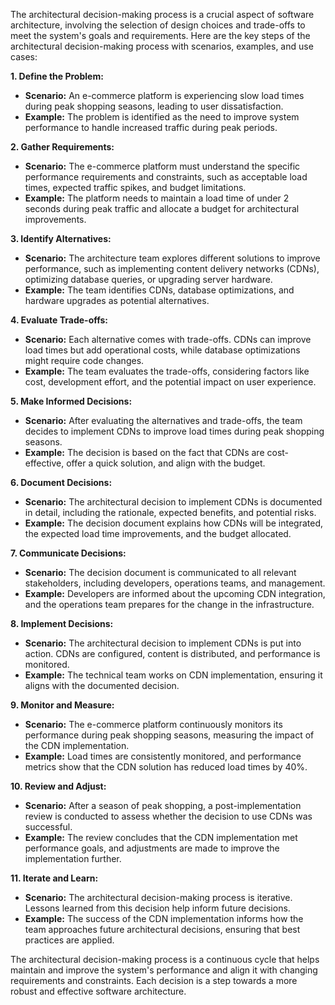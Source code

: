 The architectural decision-making process is a crucial aspect of software architecture, involving the selection of design choices and trade-offs to meet the system's goals and requirements. Here are the key steps of the architectural decision-making process with scenarios, examples, and use cases:

**1. Define the Problem:**

- **Scenario:** An e-commerce platform is experiencing slow load times during peak shopping seasons, leading to user dissatisfaction.
- **Example:** The problem is identified as the need to improve system performance to handle increased traffic during peak periods.

**2. Gather Requirements:**

- **Scenario:** The e-commerce platform must understand the specific performance requirements and constraints, such as acceptable load times, expected traffic spikes, and budget limitations.
- **Example:** The platform needs to maintain a load time of under 2 seconds during peak traffic and allocate a budget for architectural improvements.

**3. Identify Alternatives:**

- **Scenario:** The architecture team explores different solutions to improve performance, such as implementing content delivery networks (CDNs), optimizing database queries, or upgrading server hardware.
- **Example:** The team identifies CDNs, database optimizations, and hardware upgrades as potential alternatives.

**4. Evaluate Trade-offs:**

- **Scenario:** Each alternative comes with trade-offs. CDNs can improve load times but add operational costs, while database optimizations might require code changes.
- **Example:** The team evaluates the trade-offs, considering factors like cost, development effort, and the potential impact on user experience.

**5. Make Informed Decisions:**

- **Scenario:** After evaluating the alternatives and trade-offs, the team decides to implement CDNs to improve load times during peak shopping seasons.
- **Example:** The decision is based on the fact that CDNs are cost-effective, offer a quick solution, and align with the budget.

**6. Document Decisions:**

- **Scenario:** The architectural decision to implement CDNs is documented in detail, including the rationale, expected benefits, and potential risks.
- **Example:** The decision document explains how CDNs will be integrated, the expected load time improvements, and the budget allocated.

**7. Communicate Decisions:**

- **Scenario:** The decision document is communicated to all relevant stakeholders, including developers, operations teams, and management.
- **Example:** Developers are informed about the upcoming CDN integration, and the operations team prepares for the change in the infrastructure.

**8. Implement Decisions:**

- **Scenario:** The architectural decision to implement CDNs is put into action. CDNs are configured, content is distributed, and performance is monitored.
- **Example:** The technical team works on CDN implementation, ensuring it aligns with the documented decision.

**9. Monitor and Measure:**

- **Scenario:** The e-commerce platform continuously monitors its performance during peak shopping seasons, measuring the impact of the CDN implementation.
- **Example:** Load times are consistently monitored, and performance metrics show that the CDN solution has reduced load times by 40%.

**10. Review and Adjust:**

- **Scenario:** After a season of peak shopping, a post-implementation review is conducted to assess whether the decision to use CDNs was successful.
- **Example:** The review concludes that the CDN implementation met performance goals, and adjustments are made to improve the implementation further.

**11. Iterate and Learn:**

- **Scenario:** The architectural decision-making process is iterative. Lessons learned from this decision help inform future decisions.
- **Example:** The success of the CDN implementation informs how the team approaches future architectural decisions, ensuring that best practices are applied.

The architectural decision-making process is a continuous cycle that helps maintain and improve the system's performance and align it with changing requirements and constraints. Each decision is a step towards a more robust and effective software architecture.
